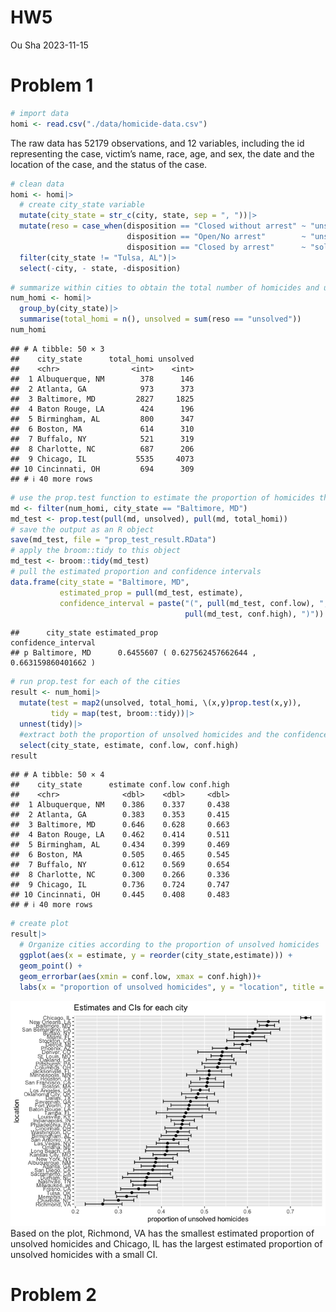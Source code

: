 HW5
================
Ou Sha
2023-11-15

# Problem 1

``` r
# import data
homi <- read.csv("./data/homicide-data.csv")
```

The raw data has 52179 observations, and 12 variables, including the id
representing the case, victim’s name, race, age, and sex, the date and
the location of the case, and the status of the case.

``` r
# clean data 
homi <- homi|>
  # create city_state variable
  mutate(city_state = str_c(city, state, sep = ", "))|>
  mutate(reso = case_when(disposition == "Closed without arrest" ~ "unsolved",
                          disposition == "Open/No arrest"        ~ "unsolved",
                          disposition == "Closed by arrest"      ~ "solved"))|>
  filter(city_state != "Tulsa, AL")|>
  select(-city, - state, -disposition)
```

``` r
# summarize within cities to obtain the total number of homicides and umber of unsolved homicides
num_homi <- homi|>
  group_by(city_state)|>
  summarise(total_homi = n(), unsolved = sum(reso == "unsolved"))
num_homi
```

    ## # A tibble: 50 × 3
    ##    city_state      total_homi unsolved
    ##    <chr>                <int>    <int>
    ##  1 Albuquerque, NM        378      146
    ##  2 Atlanta, GA            973      373
    ##  3 Baltimore, MD         2827     1825
    ##  4 Baton Rouge, LA        424      196
    ##  5 Birmingham, AL         800      347
    ##  6 Boston, MA             614      310
    ##  7 Buffalo, NY            521      319
    ##  8 Charlotte, NC          687      206
    ##  9 Chicago, IL           5535     4073
    ## 10 Cincinnati, OH         694      309
    ## # ℹ 40 more rows

``` r
# use the prop.test function to estimate the proportion of homicides that are unsolved in Baltimore, md
md <- filter(num_homi, city_state == "Baltimore, MD")
md_test <- prop.test(pull(md, unsolved), pull(md, total_homi))
# save the output as an R object
save(md_test, file = "prop_test_result.RData")
# apply the broom::tidy to this object
md_test <- broom::tidy(md_test)
# pull the estimated proportion and confidence intervals
data.frame(city_state = "Baltimore, MD",
           estimated_prop = pull(md_test, estimate),
           confidence_interval = paste("(", pull(md_test, conf.low), ",",
                                       pull(md_test, conf.high), ")"))
```

    ##      city_state estimated_prop                       confidence_interval
    ## p Baltimore, MD      0.6455607 ( 0.627562457662644 , 0.663159860401662 )

``` r
# run prop.test for each of the cities
result <- num_homi|>
  mutate(test = map2(unsolved, total_homi, \(x,y)prop.test(x,y)),
         tidy = map(test, broom::tidy))|>
  unnest(tidy)|>
  #extract both the proportion of unsolved homicides and the confidence interval for each
  select(city_state, estimate, conf.low, conf.high)
result
```

    ## # A tibble: 50 × 4
    ##    city_state      estimate conf.low conf.high
    ##    <chr>              <dbl>    <dbl>     <dbl>
    ##  1 Albuquerque, NM    0.386    0.337     0.438
    ##  2 Atlanta, GA        0.383    0.353     0.415
    ##  3 Baltimore, MD      0.646    0.628     0.663
    ##  4 Baton Rouge, LA    0.462    0.414     0.511
    ##  5 Birmingham, AL     0.434    0.399     0.469
    ##  6 Boston, MA         0.505    0.465     0.545
    ##  7 Buffalo, NY        0.612    0.569     0.654
    ##  8 Charlotte, NC      0.300    0.266     0.336
    ##  9 Chicago, IL        0.736    0.724     0.747
    ## 10 Cincinnati, OH     0.445    0.408     0.483
    ## # ℹ 40 more rows

``` r
# create plot 
result|>
  # Organize cities according to the proportion of unsolved homicides
  ggplot(aes(x = estimate, y = reorder(city_state,estimate))) + 
  geom_point() + 
  geom_errorbar(aes(xmin = conf.low, xmax = conf.high))+
  labs(x = "proportion of unsolved homicides", y = "location", title = "Estimates and CIs for each city")
```

![](p8105_hw5_os2424_files/figure-gfm/unnamed-chunk-5-1.png)<!-- -->
Based on the plot, Richmond, VA has the smallest estimated proportion of
unsolved homicides and Chicago, IL has the largest estimated proportion
of unsolved homicides with a small CI.

# Problem 2

